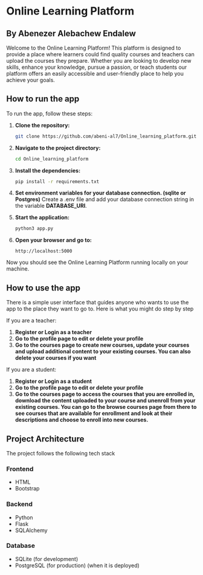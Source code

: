 # Online Learning Platform
## By **Abenezer Alebachew Endalew**

Welcome to the Online Learning Platform! This platform is designed to provide a place where learners could find quality courses and teachers can upload the courses they prepare. Whether you are looking to develop new skills, enhance your knowledge, pursue a passion, or teach students our platform offers an easily accessible and user-friendly place to help you achieve your goals.

## How to run the app
To run the app, follow these steps:

1. **Clone the repository:**
    ```sh
    git clone https://github.com/abeni-al7/Online_learning_platform.git
    ```

2. **Navigate to the project directory:**
    ```sh
    cd Online_learning_platform
    ```

3. **Install the dependencies:**
    ```sh
    pip install -r requirements.txt
    ```

4. **Set environment variables for your database connection. (sqlite or Postgres)**
    Create a .env file and add your database connection string in the variable **DATABASE_URI**.

5. **Start the application:**
    ```sh
    python3 app.py
    ```

6. **Open your browser and go to:**
    ```
    http://localhost:5000
    ```

Now you should see the Online Learning Platform running locally on your machine.

## How to use the app
There is a simple user interface that guides anyone who wants to use the app to the place they want to go to.
Here is what you might do step by step

If you are a teacher:
1. **Register or Login as a teacher**
2. **Go to the profile page to edit or delete your profile**
3. **Go to the courses page to create new courses, update your courses and upload additional content to your existing courses. You can also delete your courses if you want**

If you are a student:
1. **Register or Login as a student**
2. **Go to the profile page to edit or delete your profile**
3. **Go to the courses page to access the courses that you are enrolled in, download the content uploaded to your course and unenroll from your existing courses. You can go to the browse courses page from there to see courses that are available for enrollment and look at their descriptions and choose to enroll into new courses.**

## Project Architecture

The project follows the following tech stack
### Frontend
- HTML
- Bootstrap

### Backend
- Python
- Flask
- SQLAlchemy

### Database
- SQLite (for development)
- PostgreSQL (for production) (when it is deployed)
